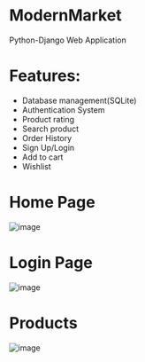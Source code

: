 # ModernMarket
Python-Django Web Application

# Features:
* Database management(SQLite)
* Authentication System
* Product rating
* Search product
* Order History
* Sign Up/Login
* Add to cart
* Wishlist

# Home Page
![image](https://github.com/sachinkg7/ModernMarket/assets/96688515/75794916-89dd-42b8-a06b-46efdb5dd5f1)

# Login Page 
![image](https://github.com/sachinkg7/ModernMarket/assets/96688515/493ab62d-a7fd-489e-bcac-079eb96b6bf9)

# Products 
![image](https://github.com/sachinkg7/ModernMarket/assets/96688515/70709850-50c7-46f8-a417-f11576079cd4)


